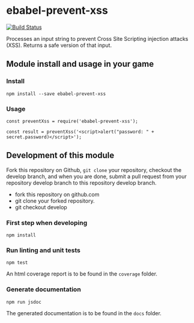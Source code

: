 # ebabel-prevent-xss
[![Build Status](https://travis-ci.org/ebabel-eu/ebabel-prevent-xss.svg?branch=master)](https://travis-ci.org/ebabel-eu/ebabel-prevent-xss)

Processes an input string to prevent Cross Site Scripting injection attacks (XSS). Returns a safe version of that input.

## Module install and usage in your game

### Install
```
npm install --save ebabel-prevent-xss
```

### Usage
```
const preventXss = require('ebabel-prevent-xss');

const result = preventXss('<script>alert("password: " + secret.password)</script>');
```

## Development of this module
Fork this repository on Github, `git clone` your repository, checkout the develop branch, and when you are done, submit a pull request from your repository develop branch to this repository develop branch.

* fork this repository on github.com
* git clone your forked repository.
* git checkout develop

### First step when developing
```
npm install
```

### Run linting and unit tests
```
npm test
```

An html coverage report is to be found in the `coverage` folder.

### Generate documentation
```
npm run jsdoc
```

The generated documentation is to be found in the `docs` folder.
